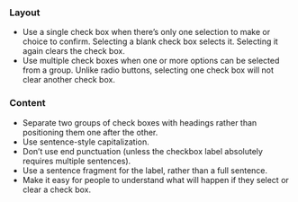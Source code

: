 ### Layout

- Use a single check box when there’s only one selection to make or choice to confirm. Selecting a blank check box selects it. Selecting it again clears the check box.
- Use multiple check boxes when one or more options can be selected from a group. Unlike radio buttons, selecting one check box will not clear another check box.

### Content

- Separate two groups of check boxes with headings rather than positioning them one after the other.
- Use sentence-style capitalization.
- Don’t use end punctuation (unless the checkbox label absolutely requires multiple sentences).
- Use a sentence fragment for the label, rather than a full sentence.
- Make it easy for people to understand what will happen if they select or clear a check box.
